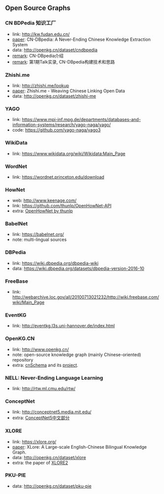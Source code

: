 ## **Open Source Graphs**

### CN BDPedia 知识工厂
  * link: http://kw.fudan.edu.cn/
  * [paper](https://www.researchgate.net/publication/318144300_CN-DBpedia_A_Never-Ending_Chinese_Knowledge_Extraction_System): CN-DBpedia: A Never-Ending Chinese Knowledge Extraction System
  * data: http://openkg.cn/dataset/cndbpedia
  * [remark](https://mp.weixin.qq.com/s?__biz=MzI0MTI1Nzk1MA==&mid=2651675251&idx=1&sn=9031665d4b66100bf327a8797b7cd457&chksm=f2f7a6c2c5802fd4318b242aa395cf52e59a72a09026f9b91f0ddab6efbe9a1f0732e2d4c6ee#rd): CN-DBpedia介绍
  * [remark](https://www.sohu.com/a/127397409_500659): 第1期Talk实录, CN-DBpedia构建技术和思路

### Zhishi.me
  * link: http://zhishi.me/lookup
  * [paper](https://www.researchgate.net/publication/221467123_Zhishime_-_Weaving_Chinese_Linking_Open_Data): Zhishi.me - Weaving Chinese Linking Open Data
  * data: http://openkg.cn/dataset/zhishi-me

### YAGO
  * link: https://www.mpi-inf.mpg.de/departments/databases-and-information-systems/research/yago-naga/yago/
  * code: https://github.com/yago-naga/yago3

### WikiData
  * link: https://www.wikidata.org/wiki/Wikidata:Main_Page

### WordNet
  * link: https://wordnet.princeton.edu/download

### HowNet
  * web: http://www.keenage.com/
  * link: https://github.com/thunlp/OpenHowNet-API
  * extra: [OpenHowNet by thunlp](https://openhownet.thunlp.org/)

### BabelNet
  * link: https://babelnet.org/
  * note: multi-lingual sources

### DBPedia
  * link: https://wiki.dbpedia.org/dbpedia-wiki
  * data: https://wiki.dbpedia.org/datasets/dbpedia-version-2016-10

### FreeBase
  * link: http://webarchive.loc.gov/all/20100713021232/http://wiki.freebase.com/wiki/Main_Page

### EventKG
  * link: http://eventkg.l3s.uni-hannover.de/index.html
  
### OpenKG.CN
  * link: http://www.openkg.cn/
  * note: open-source knowledge graph (mainly Chinese-oriented) repository
  * extra: [cnSchema](http://cnschema.org/) and its [project](https://github.com/cnschema/cnschema).

### NELL: Never-Ending Language Learning
  * link: http://rtw.ml.cmu.edu/rtw/
  
### ConceptNet
  * link: http://conceptnet5.media.mit.edu/
  * extra: [ConceptNet5中文部分](http://openkg.cn/dataset/conceptnet5-chinese)

### XLORE
  * link: https://xlore.org/
  * [paper](https://www.bibsonomy.org/bibtex/2c7ec921813cf9407487af25640b3b96f/dblp): XLore: A Large-scale English-Chinese Bilingual Knowledge Graph.
  * data: http://openkg.cn/dataset/xlore
  * extra: the paper of [XLORE2](http://www.data-intelligence-journal.org/static/publish/F3/91/60/B195E244F29F275C9E6D16DCC9/10.1162dint_a_00003_Hailong_Jin_Im59UJA.pdf)
  
### PKU-PIE
  * data: http://openkg.cn/dataset/pku-pie
  
